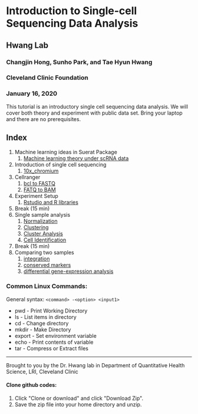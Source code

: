 # Introduction to Single-cell Sequencing Data Analysis

## Hwang Lab
### Changjin Hong, Sunho Park, and Tae Hyun Hwang
### Cleveland Clinic Foundation
### January 16, 2020

This tutorial is an introductory single cell sequencing data analysis. We will cover both theory and experiment with public data set. Bring your laptop and there are no prerequisites.

## Index
1. Machine learning ideas in Suerat Package
    1. [Machine learning theory under scRNA data](00_reference/SCdata_ML_slides.pdf)
1. Introduction of single cell sequencing
    1. [10x_chromium](01_singlecell_intro/01_intro.Rmd)
1. Cellranger
    1. [bcl to FASTQ](02_cellranger/01_bcl_to_fastq.Rmd)
    1. [FATQ to BAM](02_cellranger/02_fastq_to_bam.Rmd)
1. Experiment Setup
    1. [Rstudio and R libraries](03_experiment_setup/01_r_setup.Rmd)
1. Break (15 min)
1. Single sample analysis
    1. [Normalization](04_single_sample/01_pbmc3k_sctf.Rmd)
    1. [Clustering](04_single_sample/02_pbmc3k_cluster.Rmd)
    1. [Cluster Analysis](04_single_sample/03_pbmc3k_clusterAnalysis.Rmd)
    1. [Cell Identification](04_single_sample/04_pbmc3k_cellid.Rmd)
1. Break (15 min)
1. Comparing two samples
    1. [integration](05_ctrl_vs_expr/01_immune_integration.Rmd)
    1. [conserved markers](05_ctrl_vs_expr/02_immune_cons.Rmd)
    1. [differential gene-expression analysis](05_ctrl_vs_expr/03_immune_dge.Rmd)

### Common Linux Commands:
General syntax:
`<command> -<option> <input1>`

- pwd - Print Working Directory 
- ls - List items in directory
- cd - Change directory
- mkdir - Make Directory
- export - Set environment variable
- echo - Print contents of variable
- tar - Compress or Extract files

---------
Brought to you by the Dr. Hwang lab in Department of Quantitative Health Science, LRI, Cleveland Clinic

#### Clone github codes:
1. Click "Clone or download" and click "Download Zip".
1. Save the zip file into your home directory and unzip.


